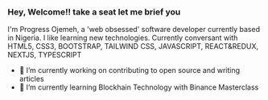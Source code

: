### Hey, Welcome!! take a seat let me brief you

I'm Progress Ojemeh, a 'web obsessed' software developer currently based in Nigeria.
I like learning new technologies.
Currently conversant with HTML5, CSS3, BOOTSTRAP, TAILWIND CSS, JAVASCRIPT, REACT&REDUX, NEXTJS, TYPESCRIPT



- 🔭 I’m currently working on contributing to open source and writing articles
- 🌱 I’m currently learning Blockhain Technology with Binance Masterclass
